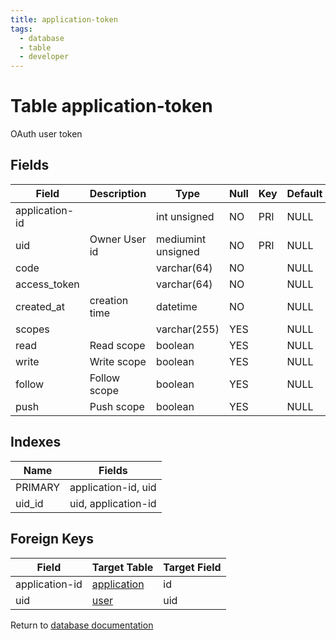 ```yaml
---
title: application-token
tags:
  - database
  - table
  - developer
---
```

# Table application-token

OAuth user token

## Fields

| Field          | Description   | Type               | Null | Key | Default | Extra |
| -------------- | ------------- | ------------------ | ---- | --- | ------- | ----- |
| application-id |               | int unsigned       | NO   | PRI | NULL    |       |
| uid            | Owner User id | mediumint unsigned | NO   | PRI | NULL    |       |
| code           |               | varchar(64)        | NO   |     | NULL    |       |
| access_token   |               | varchar(64)        | NO   |     | NULL    |       |
| created_at     | creation time | datetime           | NO   |     | NULL    |       |
| scopes         |               | varchar(255)       | YES  |     | NULL    |       |
| read           | Read scope    | boolean            | YES  |     | NULL    |       |
| write          | Write scope   | boolean            | YES  |     | NULL    |       |
| follow         | Follow scope  | boolean            | YES  |     | NULL    |       |
| push           | Push scope    | boolean            | YES  |     | NULL    |       |

## Indexes

| Name    | Fields              |
| ------- | ------------------- |
| PRIMARY | application-id, uid |
| uid_id  | uid, application-id |

## Foreign Keys

| Field          | Target Table                                 | Target Field |
| -------------- | -------------------------------------------- | ------------ |
| application-id | [application](/spec/database/db_application) | id           |
| uid            | [user](/spec/database/db_user)               | uid          |

Return to [database documentation](/spec/database/)
